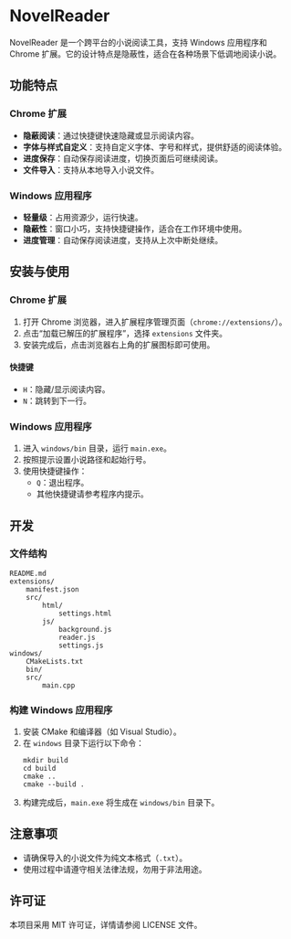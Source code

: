 # NovelReader

NovelReader 是一个跨平台的小说阅读工具，支持 Windows 应用程序和 Chrome 扩展。它的设计特点是隐蔽性，适合在各种场景下低调地阅读小说。

## 功能特点

### Chrome 扩展
- **隐蔽阅读**：通过快捷键快速隐藏或显示阅读内容。
- **字体与样式自定义**：支持自定义字体、字号和样式，提供舒适的阅读体验。
- **进度保存**：自动保存阅读进度，切换页面后可继续阅读。
- **文件导入**：支持从本地导入小说文件。

### Windows 应用程序
- **轻量级**：占用资源少，运行快速。
- **隐蔽性**：窗口小巧，支持快捷键操作，适合在工作环境中使用。
- **进度管理**：自动保存阅读进度，支持从上次中断处继续。

## 安装与使用

### Chrome 扩展
1. 打开 Chrome 浏览器，进入扩展程序管理页面（`chrome://extensions/`）。
2. 点击“加载已解压的扩展程序”，选择 `extensions` 文件夹。
3. 安装完成后，点击浏览器右上角的扩展图标即可使用。

#### 快捷键
- `H`：隐藏/显示阅读内容。
- `N`：跳转到下一行。

### Windows 应用程序
1. 进入 `windows/bin` 目录，运行 `main.exe`。
2. 按照提示设置小说路径和起始行号。
3. 使用快捷键操作：
   - `Q`：退出程序。
   - 其他快捷键请参考程序内提示。

## 开发

### 文件结构
```
README.md
extensions/
	manifest.json
	src/
		html/
			settings.html
		js/
			background.js
			reader.js
			settings.js
windows/
	CMakeLists.txt
	bin/
	src/
		main.cpp
```

### 构建 Windows 应用程序
1. 安装 CMake 和编译器（如 Visual Studio）。
2. 在 `windows` 目录下运行以下命令：
   ```
   mkdir build
   cd build
   cmake ..
   cmake --build .
   ```
3. 构建完成后，`main.exe` 将生成在 `windows/bin` 目录下。

## 注意事项
- 请确保导入的小说文件为纯文本格式（`.txt`）。
- 使用过程中请遵守相关法律法规，勿用于非法用途。

## 许可证
本项目采用 MIT 许可证，详情请参阅 LICENSE 文件。